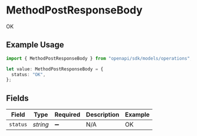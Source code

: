 # MethodPostResponseBody

OK

## Example Usage

```typescript
import { MethodPostResponseBody } from "openapi/sdk/models/operations";

let value: MethodPostResponseBody = {
  status: "OK",
};
```

## Fields

| Field              | Type               | Required           | Description        | Example            |
| ------------------ | ------------------ | ------------------ | ------------------ | ------------------ |
| `status`           | *string*           | :heavy_minus_sign: | N/A                | OK                 |